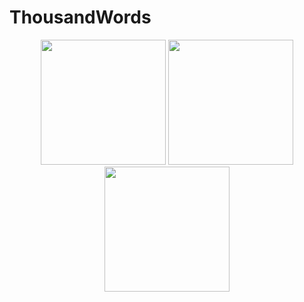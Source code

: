 # ThousandWords
<p align="center">
  <img src="demo/demo.gif" width="200">
  
  <img src="demo/galleryFeature.png" width="200">
  <img src="screenshots/cameraFeature.png" width="200">
 </p>
